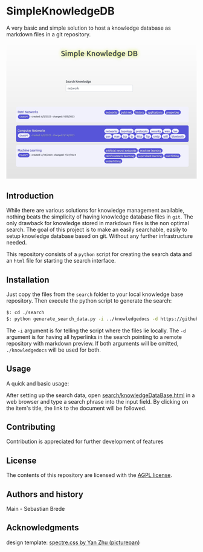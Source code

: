 # SimpleKnowledgeDB

A very basic and simple solution to host a knowledge database as markdown files in a git repository.

![Screenshot of UI](screens/screen_0.png)

## Introduction

While there are various solutions for knowledge management available, nothing beats the simplicity of having knowledge database files in `git`. The only drawback for knowledge stored in markdown files is the non optimal search. The goal of this project is to make an easily searchable, easily to setup knowledge database based on git. Without any further infrastructure needed.

This repository consists of a `python` script for creating the search data and an `html` file for starting the search interface.

## Installation

Just copy the files from the `search` folder to your local knowledge base repository. Then execute the python script to generate the search:

```bash
$: cd ./search
$: python generate_search_data.py -i ../knowledgedocs -d https://github.com/bbrosint/SimpleKnowledgeDB/blob/dev/knowledgedocs
```

The `-i` argument is for telling the script where the files lie locally. The `-d` argument is for having all hyperlinks in the search pointing to a remote repository with markdown preview.
If both arguments will be omitted, `./knowledgedocs` will be used for both.

## Usage

A quick and basic usage:

After setting up the search data, open [search/knowledgeDataBase.html](./search/knowledgeDataBase.html) in a web browser and type a search phrase into the input field. By clicking on the item's title, the link to the document will be followed.

## Contributing

Contribution is appreciated for further development of features

## License

The contents of this repository are licensed with the [AGPL license](./LICENSE).

## Authors and history

Main - Sebastian Brede

## Acknowledgments

design template: [spectre.css by Yan Zhu (picturepan)](https://picturepan2.github.io/spectre)
